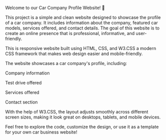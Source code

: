 Welcome to our Car Company Profile Website! 🚗

This project is a simple and clean website designed to showcase the profile of a car company. It includes information about the company, featured car models, services offered, and contact details. The goal of this website is to create an online presence that is professional, informative, and user-friendly.

This is responsive website built using HTML, CSS, and W3.CSS a modern CSS framework that makes web design easier and mobile-friendly.

The website showcases a car company's profile, including:

Company information

Test drive offered

Services offered

Contact section

With the help of W3.CSS, the layout adjusts smoothly across different screen sizes, making it look great on desktops, tablets, and mobile devices.

Feel free to explore the code, customize the design, or use it as a template for your own car business website!
